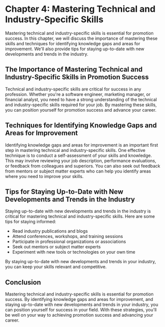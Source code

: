 Chapter 4: Mastering Technical and Industry-Specific Skills
===========================================================

Mastering technical and industry-specific skills is essential for promotion success. In this chapter, we will discuss the importance of mastering these skills and techniques for identifying knowledge gaps and areas for improvement. We'll also provide tips for staying up-to-date with new developments and trends in the industry.

The Importance of Mastering Technical and Industry-Specific Skills in Promotion Success
---------------------------------------------------------------------------------------

Technical and industry-specific skills are critical for success in any profession. Whether you're a software engineer, marketing manager, or financial analyst, you need to have a strong understanding of the technical and industry-specific skills required for your job. By mastering these skills, you can position yourself for promotion success and advance your career.

Techniques for Identifying Knowledge Gaps and Areas for Improvement
-------------------------------------------------------------------

Identifying knowledge gaps and areas for improvement is an important first step in mastering technical and industry-specific skills. One effective technique is to conduct a self-assessment of your skills and knowledge. This may involve reviewing your job description, performance evaluations, or feedback from colleagues and superiors. You can also seek out feedback from mentors or subject matter experts who can help you identify areas where you need to improve your skills.

Tips for Staying Up-to-Date with New Developments and Trends in the Industry
----------------------------------------------------------------------------

Staying up-to-date with new developments and trends in the industry is critical for mastering technical and industry-specific skills. Here are some tips for staying informed:

* Read industry publications and blogs
* Attend conferences, workshops, and training sessions
* Participate in professional organizations or associations
* Seek out mentors or subject matter experts
* Experiment with new tools or technologies on your own time

By staying up-to-date with new developments and trends in your industry, you can keep your skills relevant and competitive.

Conclusion
----------

Mastering technical and industry-specific skills is essential for promotion success. By identifying knowledge gaps and areas for improvement, and staying up-to-date with new developments and trends in your industry, you can position yourself for success in your field. With these strategies, you'll be well on your way to achieving promotion success and advancing your career.
